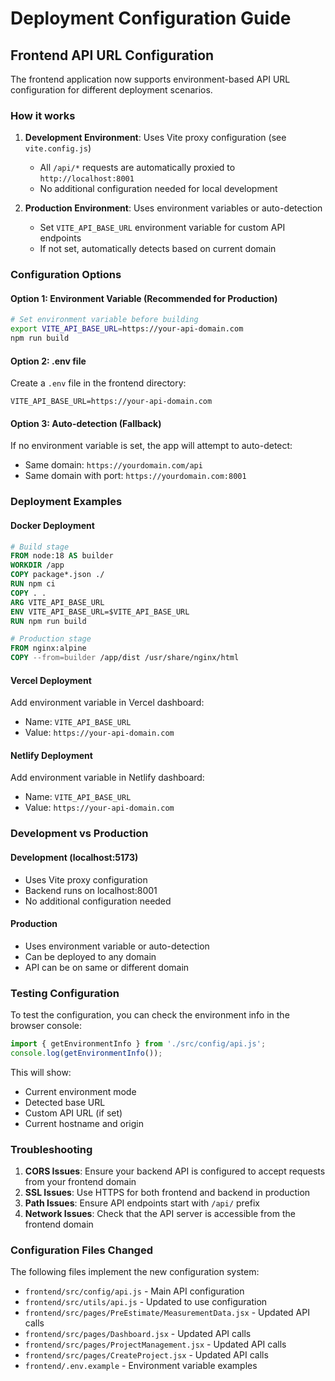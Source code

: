 # Deployment Configuration Guide

## Frontend API URL Configuration

The frontend application now supports environment-based API URL configuration for different deployment scenarios.

### How it works

1. **Development Environment**: Uses Vite proxy configuration (see `vite.config.js`)
   - All `/api/*` requests are automatically proxied to `http://localhost:8001`
   - No additional configuration needed for local development

2. **Production Environment**: Uses environment variables or auto-detection
   - Set `VITE_API_BASE_URL` environment variable for custom API endpoints
   - If not set, automatically detects based on current domain

### Configuration Options

#### Option 1: Environment Variable (Recommended for Production)
```bash
# Set environment variable before building
export VITE_API_BASE_URL=https://your-api-domain.com
npm run build
```

#### Option 2: .env file
Create a `.env` file in the frontend directory:
```env
VITE_API_BASE_URL=https://your-api-domain.com
```

#### Option 3: Auto-detection (Fallback)
If no environment variable is set, the app will attempt to auto-detect:
- Same domain: `https://yourdomain.com/api`
- Same domain with port: `https://yourdomain.com:8001`

### Deployment Examples

#### Docker Deployment
```dockerfile
# Build stage
FROM node:18 AS builder
WORKDIR /app
COPY package*.json ./
RUN npm ci
COPY . .
ARG VITE_API_BASE_URL
ENV VITE_API_BASE_URL=$VITE_API_BASE_URL
RUN npm run build

# Production stage
FROM nginx:alpine
COPY --from=builder /app/dist /usr/share/nginx/html
```

#### Vercel Deployment
Add environment variable in Vercel dashboard:
- Name: `VITE_API_BASE_URL`
- Value: `https://your-api-domain.com`

#### Netlify Deployment
Add environment variable in Netlify dashboard:
- Name: `VITE_API_BASE_URL`
- Value: `https://your-api-domain.com`

### Development vs Production

#### Development (localhost:5173)
- Uses Vite proxy configuration
- Backend runs on localhost:8001
- No additional configuration needed

#### Production
- Uses environment variable or auto-detection
- Can be deployed to any domain
- API can be on same or different domain

### Testing Configuration

To test the configuration, you can check the environment info in the browser console:

```javascript
import { getEnvironmentInfo } from './src/config/api.js';
console.log(getEnvironmentInfo());
```

This will show:
- Current environment mode
- Detected base URL
- Custom API URL (if set)
- Current hostname and origin

### Troubleshooting

1. **CORS Issues**: Ensure your backend API is configured to accept requests from your frontend domain
2. **SSL Issues**: Use HTTPS for both frontend and backend in production
3. **Path Issues**: Ensure API endpoints start with `/api/` prefix
4. **Network Issues**: Check that the API server is accessible from the frontend domain

### Configuration Files Changed

The following files implement the new configuration system:

- `frontend/src/config/api.js` - Main API configuration
- `frontend/src/utils/api.js` - Updated to use configuration
- `frontend/src/pages/PreEstimate/MeasurementData.jsx` - Updated API calls
- `frontend/src/pages/Dashboard.jsx` - Updated API calls  
- `frontend/src/pages/ProjectManagement.jsx` - Updated API calls
- `frontend/src/pages/CreateProject.jsx` - Updated API calls
- `frontend/.env.example` - Environment variable examples
